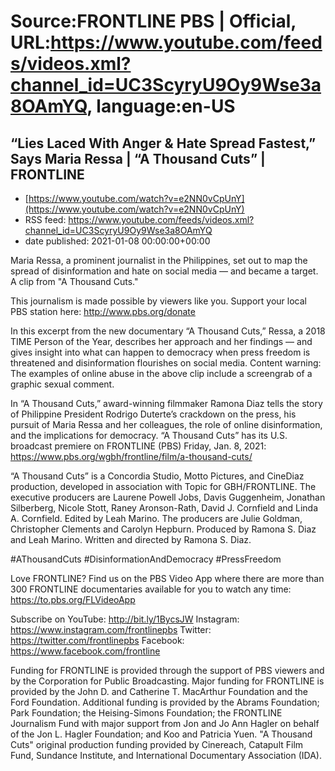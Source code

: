 # Source:FRONTLINE PBS | Official, URL:https://www.youtube.com/feeds/videos.xml?channel_id=UC3ScyryU9Oy9Wse3a8OAmYQ, language:en-US

## “Lies Laced With Anger & Hate Spread Fastest,” Says Maria Ressa | “A Thousand Cuts” | FRONTLINE
 - [https://www.youtube.com/watch?v=e2NN0vCpUnY](https://www.youtube.com/watch?v=e2NN0vCpUnY)
 - RSS feed: https://www.youtube.com/feeds/videos.xml?channel_id=UC3ScyryU9Oy9Wse3a8OAmYQ
 - date published: 2021-01-08 00:00:00+00:00

Maria Ressa, a prominent journalist in the Philippines, set out to map the spread of disinformation and hate on social media — and became a target. A clip from "A Thousand Cuts."

This journalism is made possible by viewers like you. Support your local PBS station here: http://www.pbs.org/donate 

In this excerpt from the new documentary “A Thousand Cuts,” Ressa, a 2018 TIME Person of the Year, describes her approach and her findings — and gives insight into what can happen to democracy when press freedom is threatened and disinformation flourishes on social media. Content warning: The examples of online abuse in the above clip include a screengrab of a graphic sexual comment.

In “A Thousand Cuts,” award-winning filmmaker Ramona Diaz tells the story of Philippine President Rodrigo Duterte’s crackdown on the press, his pursuit of Maria Ressa and her colleagues, the role of online disinformation, and the implications for democracy.
“A Thousand Cuts” has its U.S. broadcast premiere on FRONTLINE (PBS) Friday, Jan. 8, 2021: https://www.pbs.org/wgbh/frontline/film/a-thousand-cuts/

“A Thousand Cuts” is a Concordia Studio, Motto Pictures, and CineDiaz production, developed in association with Topic for GBH/FRONTLINE. The executive producers are Laurene Powell Jobs, Davis Guggenheim, Jonathan Silberberg, Nicole Stott, Raney Aronson-Rath, David J. Cornfield and Linda A. Cornfield. Edited by Leah Marino. The producers are Julie Goldman, Christopher Clements and Carolyn Hepburn. Produced by Ramona S. Diaz and Leah Marino. Written and directed by Ramona S. Diaz.

#AThousandCuts #DisinformationAndDemocracy #PressFreedom

Love FRONTLINE? Find us on the PBS Video App where there are more than 300 FRONTLINE documentaries available for you to watch any time: https://to.pbs.org/FLVideoApp 

Subscribe on YouTube: http://bit.ly/1BycsJW 
Instagram: https://www.instagram.com/frontlinepbs 
Twitter: https://twitter.com/frontlinepbs 
Facebook: https://www.facebook.com/frontline 

Funding for FRONTLINE is provided through the support of PBS viewers and by the Corporation for Public Broadcasting. Major funding for FRONTLINE is provided by the John D. and Catherine T. MacArthur Foundation and the Ford Foundation. Additional funding is provided by the Abrams Foundation; Park Foundation; the Heising-Simons Foundation; the FRONTLINE Journalism Fund with major support from Jon and Jo Ann Hagler on behalf of the Jon L. Hagler Foundation; and Koo and Patricia Yuen. "A Thousand Cuts" original production funding provided by Cinereach, Catapult Film Fund, Sundance Institute, and International Documentary Association (IDA).

